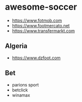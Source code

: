 # awesome-soccer

- https://www.fotmob.com
- https://www.footmercato.net
- https://www.transfermarkt.com

## Algeria

- https://www.dzfoot.com

## Bet

- parions sport
- betclick
- winamax
